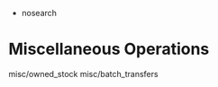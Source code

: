   - nosearch

# Miscellaneous Operations

<div class="toctree" data-titlesonly="" data-glob="">

misc/owned\_stock misc/batch\_transfers

</div>
